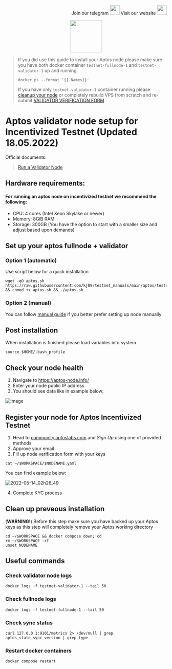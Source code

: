 <p style="font-size:14px" align="right">
Join our telegram <a href="https://t.me/kjnotes" target="_blank"><img src="https://user-images.githubusercontent.com/50621007/168689534-796f181e-3e4c-43a5-8183-9888fc92cfa7.png" width="30"/></a>
Visit our website <a href="https://kjnodes.com/" target="_blank"><img src="https://user-images.githubusercontent.com/50621007/168689709-7e537ca6-b6b8-4adc-9bd0-186ea4ea4aed.png" width="30"/></a>
</p>

<p align="center">
  <img width="100" height="auto" src="https://user-images.githubusercontent.com/50621007/165930080-4f541b46-1ae3-461c-acc9-de72d7ab93b7.png">
</p>

> If you did use this guide to install your Aptos node please make sure you have both docker container `testnet-fullnode-1` and `testnet-validator-1` up and running.
> ```
> docker ps --format '{{.Names}}'
> ```
> If you have only `testnet-validator-1` container running please [cleanup your node](https://github.com/kj89/testnet_manuals/tree/main/aptos/testnet#clean-up-preveous-installation) or completely rebuild VPS from scratch and re-submit [VALIDATOR VERIFICATION FORM](https://community.aptoslabs.com)

# Aptos validator node setup for Incentivized Testnet (Updated 18.05.2022)
Official documents:
> [Run a Validator Node](https://aptos.dev/tutorials/validator-node/intro)

## Hardware requirements:
#### For running an aptos node on incentivized testnet we recommend the following:
- CPU: 4 cores (Intel Xeon Skylake or newer)
- Memory: 8GiB RAM
- Storage: 300GB (You have the option to start with a smaller size and adjust based upon demands)

## Set up your aptos fullnode + validator
### Option 1 (automatic)
Use script below for a quick installation
```
wget -qO aptos.sh https://raw.githubusercontent.com/kj89/testnet_manuals/main/aptos/testnet/aptos.sh && chmod +x aptos.sh && ./aptos.sh
```

### Option 2 (manual)
You can follow [manual guide](https://github.com/kj89/testnet_manuals/blob/main/aptos/testnet/manual_install.md) if you better prefer setting up node manually

## Post installation
When installation is finished please load variables into system
```
source $HOME/.bash_profile
```

## Check your node health
1. Navigate to https://aptos-node.info/
2. Enter your node public IP address
3. You should see data like in example below:

![image](https://user-images.githubusercontent.com/50621007/168446824-2be781b5-1288-48cb-a9e9-0e2ea922be5c.png)

## Register your node for Aptos Incentivized Testnet
1. Head to [community.aptoslabs.com](https://community.aptoslabs.com) and *Sign Up* using one of provided methods
2. Approve your email
3. Fill up node verification form with your keys
```
cat ~/$WORKSPACE/$NODENAME.yaml
```

You can find example below:

![2022-05-14_02h26_49](https://user-images.githubusercontent.com/50621007/168401158-72557d7e-fb9b-4b49-a44b-a9161c2624e5.png)

4. Complete KYC process

## Clean up preveous installation
(**WARNING!**) Before this step make sure you have backed up your Aptos keys as this step will completely remove your Aptos working directory
```
cd ~/$WORKSPACE && docker compose down; cd
rm ~/$WORKSPACE -rf
unset NODENAME
```

## Useful commands
### Check validator node logs
```
docker logs -f testnet-validator-1 --tail 50
```

### Check fullnode logs
```
docker logs -f testnet-fullnode-1 --tail 50
```

### Check sync status
```
curl 127.0.0.1:9101/metrics 2> /dev/null | grep aptos_state_sync_version | grep type
```

### Restart docker containers
```
docker compose restart
```
